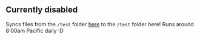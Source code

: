 <h2>Currently disabled</h2>

Syncs files from the `/test` folder [here](https://github.com/LegoManiac04/actions-test-source) to the `/test` folder here!
Runs around 8:00am Pacific daily :D

